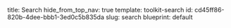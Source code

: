 title: Search
hide_from_top_nav: true
template: toolkit-search
id: cd45ff86-820b-4dee-bbb1-3ed0c5b835da
slug: search
blueprint: default
